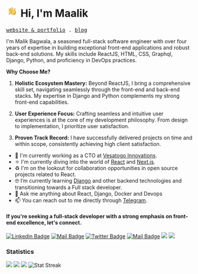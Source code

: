 ﻿<h1 class="flex"><img src="./wave.gif" width="32" />&nbsp;Hi, I'm Maalik</h1>

<p align="left">
  <samp>
    <a href="https://maalik.dev" target='_blank'>website & portfolio</a> .
    <a href="https://maalik.dev/blog" target='_blank'>blog</a> 
  </samp>
</p>

I'm Malik Bagwala, a seasoned full-stack software engineer with over four years of expertise in building exceptional front-end applications and robust back-end solutions. My skills include ReactJS, HTML, CSS, Graphql, Django, Python, and proficiency in DevOps practices.

**Why Choose Me?**

1. **Holistic Ecosystem Mastery:** Beyond ReactJS, I bring a comprehensive skill set, navigating seamlessly through the front-end and back-end stacks. My expertise in Django and Python complements my strong front-end capabilities.

2. **User Experience Focus:** Crafting seamless and intuitive user experiences is at the core of my development philosophy. From design to implementation, I prioritize user satisfaction.

3. **Proven Track Record:** I have successfully delivered projects on time and within scope, consistently achieving high client satisfaction.

- 🏢 I'm currently working as a CTO at [Vesatogo Innovations](https://www.linkedin.com/company/vesatogo).
- ⚛️ I'm currently diving into the world of [React](https://reactjs.org) and [Next.js](https://nextjs.org).
- ♻️ I'm on the lookout for collaboration opportunities in open source projects related to React.
- 🤓 I’m currently learning [Django](https://www.djangoproject.com/start/overview/) and other backend technologies and transitioning towards a Full stack developer.
- 💬 Ask me anything about React, Django, Docker and Devops
- 📫 You can reach out to me directly through [Telegram](https://t.me/MalikBagwala).

#### If you're seeking a full-stack developer with a strong emphasis on front-end excellence, let's connect.

[![Linkedin Badge](https://img.shields.io/badge/-Malik%20Bagwala-0e76a8?style=flat&labelColor=0e76a8&logo=linkedin&logoColor=white)](https://www.linkedin.com/in/malikbagwala/)
[![Mail Badge](https://img.shields.io/badge/-@MalikBagwala-e2432a?style=flat&labelColor=e2432a&logo=gitlab&logoColor=white)](https://gitlab.com/MalikBagwala)
[![Twitter Badge](https://img.shields.io/badge/-@MalikBagwala-1ca0f1?style=flat&labelColor=1ca0f1&logo=twitter&logoColor=white&link=https://twitter.com/MalikBagwala)](https://twitter.com/MalikBagwala)
[![Mail Badge](https://img.shields.io/badge/-hello@maalik.dev-c0392b?style=flat&labelColor=c0392b&logo=gmail&logoColor=white)](mailto:hello@maalik.dev)
[![](https://komarev.com/ghpvc/?username=MalikBagwala&color=blue&label=Profile%20Views)](https://github.com/MalikBagwala/MalikBagwala)
[![](https://img.shields.io/github/followers/MalikBagwala?label=GitHub%20Followers)](https://github.com/MalikBagwala?tab=followers)
<br />

### Statistics

<span><img height="150"  src="https://github-readme-stats.vercel.app/api/top-langs/?username=MalikBagwala&layout=compact&theme=shades-of-purple&hide=php&langs_count=6" /></span>
<span><a href="https://wakatime.com/@MalikBagwala"><img height="150" src="https://github-readme-stats.vercel.app/api/wakatime?username=MalikBagwala&layout=compact&theme=shades-of-purple&langs_count=6" /></a></span>
<span><a href="https://github.com/MalikBagwala?tab=repositories&q=&type=&language=&sort=stargazers"><img height="150" src="https://github-readme-stats.vercel.app/api?username=MalikBagwala&show_icons=true&theme=shades-of-purple&count_private=true&hide=contribs" /></a></span>
<span><img src="https://github-readme-streak-stats.herokuapp.com/?user=MalikBagwala&theme=shades-of-purple" height="150" alt="Stat Streak" /></span>
